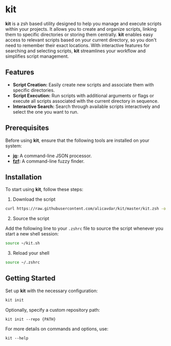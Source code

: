 # kit

**kit** is a zsh based utility designed to help you manage and execute scripts within your projects. It allows you to create and organize scripts, linking them to specific directories or storing them centrally. **kit** enables easy access to relevant scripts based on your current directory, so you don't need to remember their exact locations. With interactive features for searching and selecting scripts, **kit** streamlines your workflow and simplifies script management.

## Features

- **Script Creation:** Easily create new scripts and associate them with specific directories.
- **Script Execution:** Run scripts with additional arguments or flags or execute all scripts associated with the current directory in sequence.
- **Interactive Search:** Search through available scripts interactively and select the one you want to run.

## Prerequisites

Before using **kit**, ensure that the following tools are installed on your system:

- **[jq](https://jqlang.github.io/jq/):** A command-line JSON processor.
- **[fzf](https://github.com/junegunn/fzf):** A command-line fuzzy finder.

## Installation

To start using **kit**, follow these steps:

1. Download the script


```sh
curl https://raw.githubusercontent.com/alicavdar/kit/master/kit.zsh -o ~/kit.zsh 

```

2. Source the script

Add the following line to your `.zshrc` file to source the script whenever you start a new shell session:

```sh
source ~/kit.sh
```


3. Reload your shell

```sh
source ~/.zshrc

```

## Getting Started

Set up **kit** with the necessary configuration:

```sh
kit init
```

Optionally, specify a custom repository path:

```
kit init --repo {PATH}
```

For more details on commands and options, use:

```
kit --help
```
